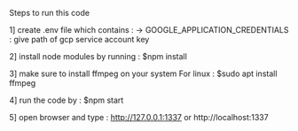 Steps to run this code

1] create .env file which contains :
		-> GOOGLE_APPLICATION_CREDENTIALS : give path of gcp service account key
		
		
2] install node modules by running :
		$npm install
		
		
3] make sure to install ffmpeg on your system
		For linux :
			$sudo apt install ffmpeg
			
			
4] run the code by :
		$npm start
		
		
5] open browser and type :
		http://127.0.0.1:1337 or http://localhost:1337

